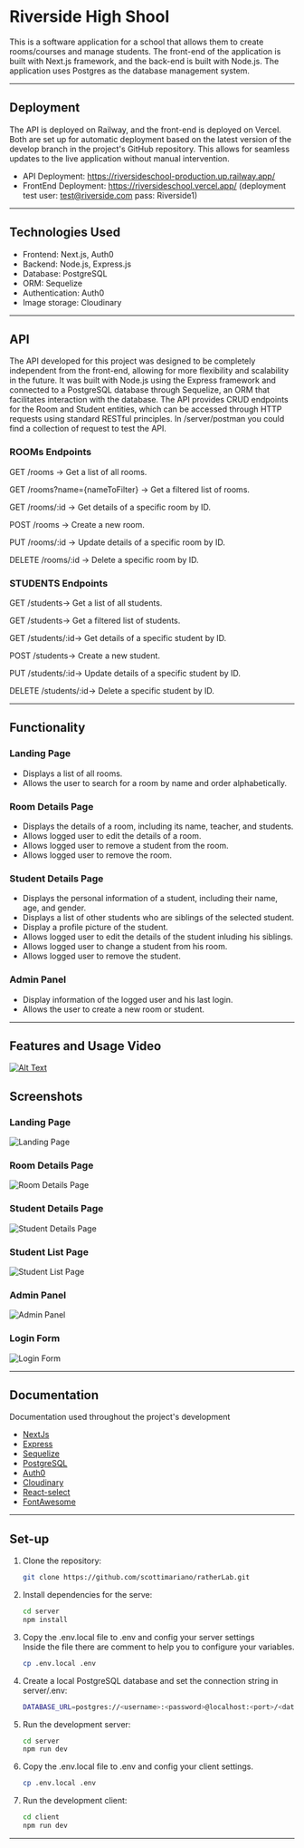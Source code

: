 # Riverside High Shool

This is a software application for a school that allows them to create rooms/courses and manage students. The front-end of the application is built with Next.js framework, and the back-end is built with Node.js. The application uses Postgres as the database management system.

---

## Deployment

The API is deployed on Railway, and the front-end is deployed on Vercel. Both are set up for automatic deployment based on the latest version of the develop branch in the project's GitHub repository. This allows for seamless updates to the live application without manual intervention.  
- API Deployment: https://riversideschool-production.up.railway.app/
- FrontEnd Deployment: https://riversideschool.vercel.app/
  (deployment test user: test@riverside.com pass: Riverside1)

---
## Technologies Used

- Frontend: Next.js, Auth0
- Backend: Node.js, Express.js
- Database: PostgreSQL  
- ORM: Sequelize  
- Authentication: Auth0  
- Image storage: Cloudinary  
---
## API 
The API developed for this project was designed to be completely independent from the front-end,
allowing for more flexibility and scalability in the future. It was built with Node.js using the 
Express framework and connected to a PostgreSQL database through Sequelize, an ORM that facilitates 
interaction with the database. The API provides CRUD endpoints for the Room and Student entities,
which can be accessed through HTTP requests using standard RESTful principles.
In /server/postman you could find a collection of request to test the API.  

### ROOMs Endpoints
GET /rooms -> Get a list of all rooms.

GET /rooms?name={nameToFilter} -> Get a filtered list of rooms.

GET /rooms/:id -> Get details of a specific room by ID.

POST /rooms -> Create a new room.

PUT /rooms/:id -> Update details of a specific room by ID.

DELETE /rooms/:id -> Delete a specific room by ID.

### STUDENTS Endpoints


GET /students-> Get a list of all students.

GET /students-> Get a filtered list of students.

GET /students/:id-> Get details of a specific student by ID.

POST /students-> Create a new student.

PUT /students/:id-> Update details of a specific student by ID.

DELETE /students/:id-> Delete a specific student by ID.  

---
## Functionality

### Landing Page

- Displays a list of all rooms.
- Allows the user to search for a room by name and order alphabetically.

### Room Details Page

- Displays the details of a room, including its name, teacher, and students.
- Allows logged user to edit the details of a room.
- Allows logged user to remove a student from the room.
- Allows logged user to remove the room.

### Student Details Page

- Displays the personal information of a student, including their name, age, and gender.
- Displays a list of other students who are siblings of the selected student.
- Display a profile picture of the student.
- Allows logged user to edit the details of the student inluding his siblings.
- Allows logged user to change a student from his room.
- Allows logged user to remove the student.

### Admin Panel
- Display information of the logged user and his last login.
- Allows the user to create a new room or student.

---
## Features and Usage Video
[![Alt Text](https://res.cloudinary.com/dmwfysfrn/image/upload/c_scale,w_700/v1680088652/ratherLab/screenshots/gxnvwtta97hzjjrl4kqy.png)](https://vimeo.com/812850120)



## Screenshots

### Landing Page
![Landing Page](https://res.cloudinary.com/dmwfysfrn/image/upload/c_scale,w_700/v1680088652/ratherLab/screenshots/gxnvwtta97hzjjrl4kqy.png)

### Room Details Page
![Room Details Page](https://res.cloudinary.com/dmwfysfrn/image/upload/c_scale,w_700/v1680088810/ratherLab/screenshots/vqazc28pq5vfkjabdetq.png)

### Student Details Page
![Student Details Page](https://res.cloudinary.com/dmwfysfrn/image/upload/c_scale,w_700/v1680088652/ratherLab/screenshots/ub8lzc1fw2eyg3n12vvr.png)

### Student List Page
![Student List Page](https://res.cloudinary.com/dmwfysfrn/image/upload/c_scale,w_700/v1680088652/ratherLab/screenshots/xhmi7hxqdkczjpepibee.png)

### Admin Panel
![Admin Panel](https://res.cloudinary.com/dmwfysfrn/image/upload/c_scale,w_700/v1680088652/ratherLab/screenshots/yb6qh0zylm4dihvyj6aw.png)
### Login Form
![Login Form](https://res.cloudinary.com/dmwfysfrn/image/upload/v1680088651/ratherLab/screenshots/ozjnmau8fwbbao0hmpu3.png)

---
## Documentation 
Documentation used throughout the project's development  
- [NextJs](https://nextjs.org/docs/getting-started)
- [Express](https://expressjs.com/es/guide/routing.html)
- [Sequelize](https://sequelize.org/docs/v6/)
- [PostgreSQL](https://www.postgresql.org/docs/)
- [Auth0](https://auth0.com/docs)
- [Cloudinary](https://console.cloudinary.com/documentation/embed_widgets_players)
- [React-select](https://react-select.com/home)
- [FontAwesome](https://fontawesome.com/docs)
---
## Set-up

1. Clone the repository:
   ```bash
   git clone https://github.com/scottimariano/ratherLab.git
2. Install dependencies for the serve:
   ```bash
   cd server
   npm install
3. Copy the .env.local file to .env and config your server settings  
    Inside the file there are comment to help you to configure your variables.
    ```bash
    cp .env.local .env
4. Create a local PostgreSQL database and set the connection string in server/.env:
    ```bash
    DATABASE_URL=postgres://<username>:<password>@localhost:<port>/<database_name>

5. Run the development server:
   ```bash
   cd server
   npm run dev
6. Copy the .env.local file to .env and config your client settings.
    ```bash
    cp .env.local .env
7. Run the development client:
    ```bash
    cd client
    npm run dev


---
